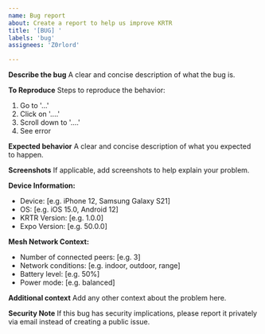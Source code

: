```yaml
---
name: Bug report
about: Create a report to help us improve KRTR
title: '[BUG] '
labels: 'bug'
assignees: 'Z0rlord'

---
```


**Describe the bug**
A clear and concise description of what the bug is.

**To Reproduce**
Steps to reproduce the behavior:
1. Go to '...'
2. Click on '....'
3. Scroll down to '....'
4. See error

**Expected behavior**
A clear and concise description of what you expected to happen.

**Screenshots**
If applicable, add screenshots to help explain your problem.

**Device Information:**
 - Device: [e.g. iPhone 12, Samsung Galaxy S21]
 - OS: [e.g. iOS 15.0, Android 12]
 - KRTR Version: [e.g. 1.0.0]
 - Expo Version: [e.g. 50.0.0]

**Mesh Network Context:**
 - Number of connected peers: [e.g. 3]
 - Network conditions: [e.g. indoor, outdoor, range]
 - Battery level: [e.g. 50%]
 - Power mode: [e.g. balanced]

**Additional context**
Add any other context about the problem here.

**Security Note**
If this bug has security implications, please report it privately via email instead of creating a public issue.
